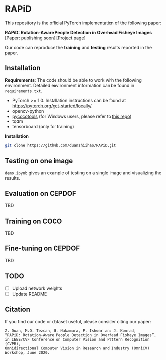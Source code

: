 # RAPiD
This repository is the official PyTorch implementation of the following paper:

**RAPiD: Rotation-Aware People Detection in Overhead Fisheye Images** <br />
[Paper: publishing soon] [[Project page](http://vip.bu.edu/projects/vsns/cossy/fisheye/rapid/)]

Our code can reproduce the **training** and **testing** results reported in the paper.

## Installation
**Requirements**:
The code should be able to work with the following environment. Detailed environment information can be found in `requirements.txt`.
- PyTorch >= 1.0. Installation instructions can be found at https://pytorch.org/get-started/locally/
- opencv-python
- [pycocotools](https://github.com/cocodataset/cocoapi) (for Windows users, please refer to [this repo](https://github.com/maycuatroi/pycocotools-window))
- tqdm
- tensorboard (only for training)

**Installation**
```bash
git clone https://github.com/duanzhiihao/RAPiD.git
```

## Testing on one image
`demo.ipynb` gives an example of testing on a single image and visualizing the results.

## Evaluation on CEPDOF
TBD

## Training on COCO
TBD

## Fine-tuning on CEPDOF
TBD

## TODO
- [ ] Upload network weights
- [ ] Update README

## Citation
If you find our code or dataset useful, please consider citing our paper:
```
Z. Duan, M.O. Tezcan, H. Nakamura, P. Ishwar and J. Konrad, 
“RAPiD: Rotation-Aware People Detection in Overhead Fisheye Images”, 
in IEEE/CVF Conference on Computer Vision and Pattern Recognition (CVPR), 
Omnidirectional Computer Vision in Research and Industry (OmniCV) Workshop, June 2020.
```
